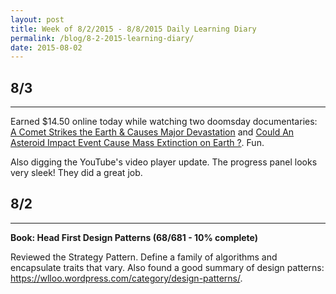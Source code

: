 ```yaml
---
layout: post
title: Week of 8/2/2015 - 8/8/2015 Daily Learning Diary
permalink: /blog/8-2-2015-learning-diary/
date: 2015-08-02
---
```


## 8/3
---
Earned $14.50 online today while watching two doomsday documentaries: [A Comet Strikes the Earth & Causes Major Devastation](https://www.youtube.com/watch?v=J08PuCQChU4) and [Could An Asteroid Impact Event Cause Mass Extinction on Earth ?](https://www.youtube.com/watch?v=4WwJL25xVG8). Fun.

Also digging the YouTube's video player update. The progress panel looks very sleek! They did a great job.

## 8/2
---
**Book: Head First Design Patterns (68/681 - 10% complete)**

Reviewed the Strategy Pattern. Define a family of algorithms and encapsulate traits that vary. Also found a good summary of design patterns: <https://wlloo.wordpress.com/category/design-patterns/>.